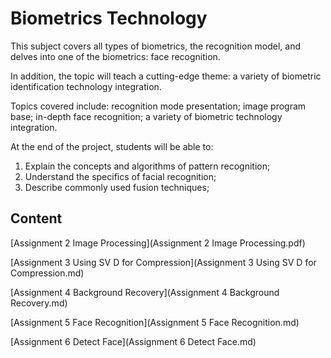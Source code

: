 # Biometrics Technology

This subject covers all types of biometrics, the recognition model, and delves into one of the biometrics: face recognition.

In addition, the topic will teach a cutting-edge theme: a variety of biometric identification technology integration.

Topics covered include: recognition mode presentation; image program base; in-depth face recognition; a variety of biometric technology integration. 

At the end of the project, students will be able to:

1. Explain the concepts and algorithms of pattern recognition;
2. Understand the specifics of facial recognition; 
3. Describe commonly used fusion techniques;


## Content

[Assignment 2 Image Processing](Assignment 2 Image Processing.pdf)

[Assignment 3 Using SV D for Compression](Assignment 3 Using SV D for Compression.md)

[Assignment 4 Background Recovery](Assignment 4 Background Recovery.md)

[Assignment 5 Face Recognition](Assignment 5 Face Recognition.md)

[Assignment 6 Detect Face](Assignment 6 Detect Face.md)